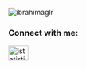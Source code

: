 <p align="left"> <img src="https://komarev.com/ghpvc/?username=ibrahimaglr&label=Profile%20views&color=0e75b6&style=flat" alt="ibrahimaglr" /> </p>

<h3 align="left">Connect with me:</h3>
<p align="left">
<a href="https://instagram.com/istatistikselanalizcom" target="blank"><img align="center" src="https://raw.githubusercontent.com/rahuldkjain/github-profile-readme-generator/master/src/images/icons/Social/instagram.svg" alt="istatistikselanalizcom" height="30" width="40" /></a>
</p>


